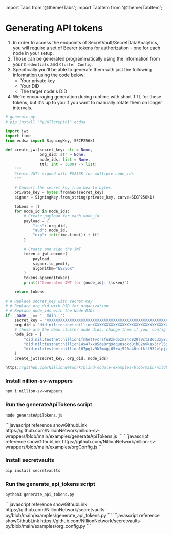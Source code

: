 import Tabs from '@theme/Tabs';
import TabItem from '@theme/TabItem';

# Generating API tokens

1. In order to access the endpoints of SecretVault/SecretDataAnalytics, you will require a set of Bearer tokens for authorization - one for each node in your setup.
2. Those can be generated programmatically using the information from your `Credentials` and `Cluster Config`.
3. Specifically you'll be able to generate them with just the following information using the code below:
   - Your private key
   - Your DID
   - The target node's DID
4. We're encouraging generation during runtime with short TTL for these tokens, but it's up to you if you want to manually rotate them on longer intervals.

<Tabs>
  <TabItem value="python" label="Python">

```python
# generate.py
# pip install "PyJWT[crypto]" ecdsa

import jwt
import time
from ecdsa import SigningKey, SECP256k1

def create_jwt(secret_key: str = None,
               org_did: str = None,
               node_ids: list = None,
               ttl: int = 3600) -> list:
    """
    Create JWTs signed with ES256K for multiple node_ids
    """

    # Convert the secret key from hex to bytes
    private_key = bytes.fromhex(secret_key)
    signer = SigningKey.from_string(private_key, curve=SECP256k1)

    tokens = []
    for node_id in node_ids:
        # Create payload for each node_id
        payload = {
            "iss": org_did,
            "aud": node_id,
            "exp": int(time.time()) + ttl
        }

        # Create and sign the JWT
        token = jwt.encode(
            payload,
            signer.to_pem(),
            algorithm="ES256K"
        )
        tokens.append(token)
        print(f"Generated JWT for {node_id}: {token}")

    return tokens

# # Replace secret_key with secret Key
# # Replace org_did with DID for organization
# # Replace node_ids with the Node DIDs
if __name__ == "__main__":
    secret_key = "XXXXXXXXXXXXXXXXXXXXXXXXXXXXXXXXXXXXXXXXXXXXXXXXXXXXXXXXXXXXXX"
    org_did = "did:nil:testnet:nillionXXXXXXXXXXXXXXXXXXXXXXXXXXXXXXXXXXXXXXXX"
    # these are the demo cluster node dids, change them if your config is different
    node_ids = [ 
        "did:nil:testnet:nillion1fnhettvcrsfu8zkd5zms4d820l0ct226c3zy8u",
        "did:nil:testnet:nillion14x47xx85de0rg9dqunsdxg8jh82nvkax3jrl5g",
        "did:nil:testnet:nillion167pglv9k7m4gj05rwj520a46tulkff332vlpjp"
    ]
    create_jwt(secret_key, org_did, node_ids)
```

</TabItem> 
<TabItem value="javascript" label="JavaScript (from scratch)">

```javascript reference showGithubLink
https://github.com/NillionNetwork/blind-module-examples/blob/main/nildb/secretvault_nextjs/generate.js
```

</TabItem>

<TabItem value="wrapper" label="JavaScript (with wrapper)">

### Install nillion-sv-wrappers

```bash
npm i nillion-sv-wrappers
```

### Run the generateApiTokens script

```bash
node generateApiTokens.js
```

<Tabs>
  <TabItem value="generateApiTokens" label="generateApiTokens.js">
```javascript reference showGithubLink
https://github.com/NillionNetwork/nillion-sv-wrappers/blob/main/examples/generateApiTokens.js
```
</TabItem>
  <TabItem value="orgConfig" label="orgConfig.js">
```javascript reference showGithubLink
https://github.com/NillionNetwork/nillion-sv-wrappers/blob/main/examples/orgConfig.js
```
</TabItem>

</Tabs>

</TabItem>
<TabItem value="wrapper-py" label="Python (with wrapper)">

### Install secretvaults

```bash
pip install secretvaults
```

### Run the generate_api_tokens script

```bash
python3 generate_api_tokens.py
```

<Tabs>
  <TabItem value="generateTokens" label="generate_api_tokens.py">
```javascript reference showGithubLink
https://github.com/NillionNetwork/secretvaults-py/blob/main/examples/generate_api_tokens.py
```
</TabItem>
  <TabItem value="orgConfig" label="org_config.py">
```javascript reference showGithubLink
https://github.com/NillionNetwork/secretvaults-py/blob/main/examples/org_config.py
```
</TabItem>
</Tabs>

</TabItem>
</Tabs>
